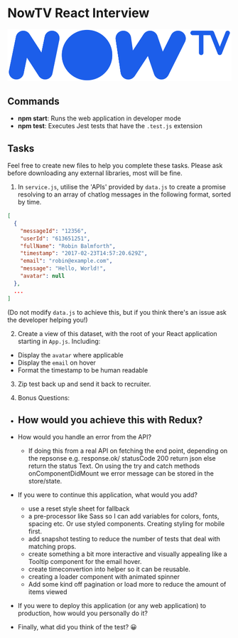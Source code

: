 # NowTV React Interview

![NowTV](./logo.png)

## Commands

- **npm start**: Runs the web application in developer mode
- **npm test**: Executes Jest tests that have the `.test.js` extension

## Tasks

Feel free to create new files to help you complete these tasks. Please ask before downloading any external libraries, most will be fine.

1. In `service.js`, utilise the 'APIs' provided by `data.js` to create a promise resolving to an array of chatlog messages in the following format, sorted by time.

```json
[
  {
    "messageId": "12356",
    "userId": "613651251",
    "fullName": "Robin Balmforth",
    "timestamp": "2017-02-23T14:57:20.629Z",
    "email": "robin@example.com",
    "message": "Hello, World!",
    "avatar": null
  },
  ...
]
```
(Do not modify `data.js` to achieve this, but if you think there's an issue ask the developer helping you!)

2. Create a view of this dataset, with the root of your React application starting in `App.js`. Including:
  - Display the `avatar` where applicable
  - Display the `email` on hover
  - Format the timestamp to be human readable

3. Zip test back up and send it back to recruiter.

4. Bonus Questions:
  - How would you achieve this with Redux?
    - 
  
  - How would you handle an error from the API?
    - If doing this from a real API on fetching the end point, depending on the repsonse e.g. response.ok/ statusCode 200 return json else return the status Text. On using the try and catch methods onComponentDidMount we error message can be stored in the store/state.

  - If you were to continue this application, what would you add?
    - use a reset style sheet for fallback
    - a pre-processor like Sass so I can add variables for colors, fonts, spacing etc. Or use styled components. Creating styling for mobile first.
    - add snapshot testing to reduce the number of tests that deal with matching props.
    - create something a bit more interactive and visually appealing like a Tooltip component for the email hover.
    - create timeconvertion into helper so it can be reusable.
    - creating a loader component with animated spinner
    - Add some kind off pagination or load more to reduce the amount of items viewed
  
  - If you were to deploy this application (or any web application) to production, how would you personally do it?
  
  - Finally, what did you think of the test? 😀

